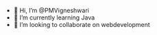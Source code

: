 - 👋 Hi, I’m @PMVigneshwari
- 🌱 I’m currently learning Java
- 💞️ I’m looking to collaborate on webdevelopment

<!---
PMVigneshwari/PMVigneshwari is a ✨ special ✨ repository because its `README.md` (this file) appears on your GitHub profile.
You can click the Preview link to take a look at your changes.
--->
